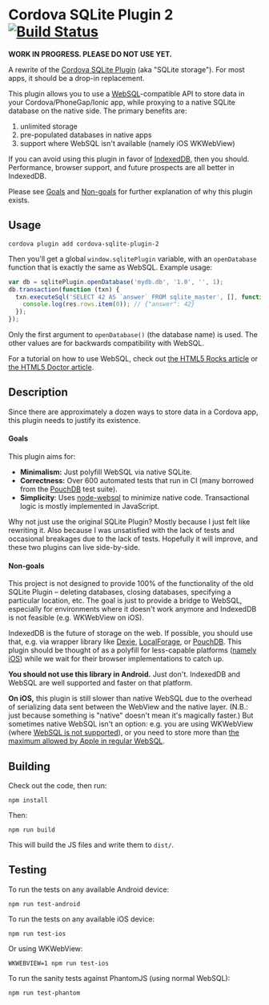 Cordova SQLite Plugin 2 [![Build Status](https://travis-ci.org/nolanlawson/sqlite-plugin-2.svg?branch=master)](https://travis-ci.org/nolanlawson/sqlite-plugin-2)
=====

**WORK IN PROGRESS. PLEASE DO NOT USE YET.**

A rewrite of the [Cordova SQLite Plugin](https://github.com/litehelpers/Cordova-sqlite-storage) (aka "SQLite storage"). For most apps, it should be a drop-in replacement.

This plugin allows you to use a [WebSQL](http://www.w3.org/TR/webdatabase/)-compatible API to store data
in your Cordova/PhoneGap/Ionic app, while proxying to a native SQLite database on the native side. The primary
benefits are:

1. unlimited storage
2. pre-populated databases in native apps
3. support where WebSQL isn't available (namely iOS WKWebView)

If you can avoid using this plugin in favor of [IndexedDB](http://w3c.github.io/IndexedDB/), then you should.
Performance, browser support, and future prospects are all better in IndexedDB.

Please see [Goals](#goals) and [Non-goals](#non-goals) for further explanation of why this plugin exists.

Usage
----

    cordova plugin add cordova-sqlite-plugin-2

Then you'll get a global `window.sqlitePlugin` variable, with an `openDatabase` function
that is exactly the same as WebSQL. Example usage:

```js
var db = sqlitePlugin.openDatabase('mydb.db', '1.0', '', 1);
db.transaction(function (txn) {
  txn.executeSql('SELECT 42 AS `answer` FROM sqlite_master', [], function (tx, res) {
    console.log(res.rows.item(0)); // {"answer": 42}
  });
});
```

Only the first argument to `openDatabase()` (the database name) is used.
The other values are for backwards compatibility with WebSQL.

For a tutorial on how to use WebSQL, check out [the HTML5 Rocks article](http://www.html5rocks.com/en/tutorials/webdatabase/todo/) or [the HTML5 Doctor article](http://html5doctor.com/introducing-web-sql-databases/).

Description
---

Since there are approximately a dozen ways to store data in a Cordova app, this plugin
needs to justify its existence.

#### Goals

This plugin aims for:

- **Minimalism:** Just polyfill WebSQL via native SQLite.
- **Correctness:** Over 600 automated tests that run in CI (many borrowed from the [PouchDB](http://pouchdb.com/) test suite).
- **Simplicity**: Uses [node-websql](https://github.com/nolanlawson/node-websql) to minimize native code. Transactional logic is mostly implemented in JavaScript.

Why not just use the original SQLite Plugin? Mostly because I just felt like rewriting it.
Also because I was unsatisfied with the lack of tests and occasional breakages due to the lack of tests. Hopefully
it will improve, and these two plugins can live side-by-side.

#### Non-goals

This project is not designed to provide 100% of the functionality of the old SQLite Plugin – deleting databases, closing databases, specifying a particular location, etc. The goal is just to provide a bridge to WebSQL, especially for environments where it doesn't work anymore and IndexedDB is not feasible (e.g. WKWebView on iOS).

IndexedDB is the future of storage on the web. If possible, you should use that, e.g. via wrapper library like [Dexie](http://dexie.org/), [LocalForage](http://mozilla.github.io/localForage/), or [PouchDB](http://pouchdb.com/). This plugin should be thought of as a polyfill for less-capable platforms ([namely iOS](http://www.raymondcamden.com/2014/09/25/IndexedDB-on-iOS-8-Broken-Bad/)) while we wait for their browser implementations to catch up.

**You should not use this library in Android.** Just don't. IndexedDB and WebSQL are well supported and faster on that platform.

**On iOS,** this plugin is still slower than native WebSQL due to the overhead of serializing data sent between the WebView and the native layer. (N.B.: just because something is "native" doesn't mean it's magically faster.) But sometimes native WebSQL isn't an option: e.g. you are using WKWebView (where [WebSQL is not supported](https://bugs.webkit.org/show_bug.cgi?id=137760)), or you need to store more than [the maximum allowed by Apple in regular WebSQL](https://pouchdb.com/errors.html#not_enough_space).

Building
---

Check out the code, then run:

    npm install

Then:

    npm run build

This will build the JS files and write them to `dist/`.

Testing
----

To run the tests on any available Android device:

    npm run test-android

To run the tests on any available iOS device:

    npm run test-ios

Or using WKWebView:

    WKWEBVIEW=1 npm run test-ios

To run the sanity tests against PhantomJS (using normal WebSQL):

    npm run test-phantom
